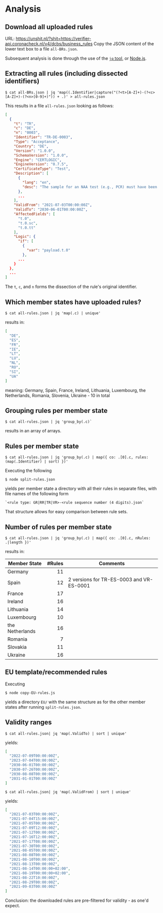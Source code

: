 # Analysis


## Download all uploaded rules

URL: https://unshit.nl/?shit=https://verifier-api.coronacheck.nl/v4/dcbs/business_rules
Copy the JSON content of the lower text box to a file `all-BRs.json`.

Subsequent analysis is done through the use of the [`jq` tool](https://stedolan.github.io/jq/), or [Node.js](https://nodejs.org/en/).


## Extracting all rules (including dissected identifiers)

    $ cat all-BRs.json | jq 'map((.Identifier|capture("(?<t>[A-Z]+)-(?<c>[A-Z]+)-(?<n>[0-9]+)")) + .)' > all-rules.json

This results in a file `all-rules.json` looking as follows:

```json
[
  {
    "t": "TR",
    "c": "DE",
    "n": "0003",
    "Identifier": "TR-DE-0003",
    "Type": "Acceptance",
    "Country": "DE",
    "Version": "1.0.0",
    "SchemaVersion": "1.0.0",
    "Engine": "CERTLOGIC",
    "EngineVersion": "0.7.5",
    "CertificateType": "Test",
    "Description": [
      {
        "lang": "en",
        "desc": "The sample for an NAA test (e.g., PCR) must have been taken no longer than 72 hours ago."
      },
      ...
    ],
    "ValidFrom": "2021-07-03T00:00:00Z",
    "ValidTo": "2030-06-01T00:00:00Z",
    "AffectedFields": [
      "t.0",
      "t.0.sc",
      "t.0.tt"
    ],
    "Logic": {
      "if": [
        {
          "var": "payload.t.0"
        },
      ...
    }
  },
  ...
]
```

The `t`, `c`, and `n` forms the dissection of the rule's original identifier.


## Which member states have uploaded rules?

    $ cat all-rules.json | jq 'map(.c) | unique'

results in:

```json
[
  "DE",
  "ES",
  "FR",
  "IE",
  "LT",
  "LU",
  "NL",
  "RO",
  "SI",
  "UA"
]
```

meaning: Germany, Spain, France, Ireland, Lithuania, Luxembourg, the Netherlands, Romania, Slovenia, Ukraine - 10 in total


## Grouping rules per member state

    $ cat all-rules.json | jq 'group_by(.c)`

results in an array of arrays.


## Rules per member state

    $ cat all-rules.json | jq 'group_by(.c) | map({ co: .[0].c, rules: (map(.Identifier) | sort) })'

Executing the following

    $ node split-rules.json

yields per member state a directory with all their rules in separate files, with file names of the following form

    `<rule type: GR|RR|TR|VR>-<rule sequence number (4 digits).json`

That structure allows for easy comparison between rule sets.


## Number of rules per member state

    $ cat all-rules.json | jq 'group_by(.c) | map({ co: .[0].c, nRules: .|length })'

results in:

| Member State | #Rules | Comments |
|---|---:|---|
| Germany | 11 |
| Spain | 12 | 2 versions for TR-ES-0003 and VR-ES-0001
| France | 17 |
| Ireland | 16 |
| Lithuania | 14 |
| Luxembourg | 10 |
| the Netherlands | 16 |
| Romania | 7 |
| Slovakia | 11 |
| Ukraine | 16 |


## EU template/recommended rules

Executing

    $ node copy-EU-rules.js

yields a directory `EU/` with the same structure as for the other member states after running `split-rules.json`.


## Validity ranges

    $ cat all-rules.json| jq 'map(.ValidTo) | sort | unique'

yields:

```json
[
  "2022-07-09T00:00:00Z",
  "2023-07-04T00:00:00Z",
  "2030-06-01T00:00:00Z",
  "2030-07-26T00:00:00Z",
  "2030-08-08T00:00:00Z",
  "2031-01-01T00:00:00Z"
]
```

    $ cat all-rules.json| jq 'map(.ValidFrom) | sort | unique'

yields:

```json
[
  "2021-07-03T00:00:00Z",
  "2021-07-04T15:00:00Z",
  "2021-07-05T00:00:00Z",
  "2021-07-09T12:00:00Z",
  "2021-07-12T00:00:00Z",
  "2021-07-16T12:00:00Z",
  "2021-07-17T08:00:00Z",
  "2021-07-30T00:00:00Z",
  "2021-08-05T00:00:00Z",
  "2021-08-08T00:00:00Z",
  "2021-08-10T00:00:00Z",
  "2021-08-13T00:00:00Z",
  "2021-08-14T00:00:00+02:00",
  "2021-08-19T00:00:00+02:00",
  "2021-08-22T10:00:00Z",
  "2021-08-29T00:00:00Z",
  "2021-09-03T00:00:00Z"
]
```

Conclusion: the downloaded rules are pre-filtered for validity - as one'd expect.


